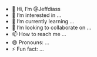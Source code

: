 - 👋 Hi, I’m @Jeffdiass
- 👀 I’m interested in ...
- 🌱 I’m currently learning ...
- 💞️ I’m looking to collaborate on ...
- 📫 How to reach me ...
- 😄 Pronouns: ...
- ⚡ Fun fact: ...

<!---
Jeffdiass/Jeffdiass is a ✨ special ✨ repository because its `README.md` (this file) appears on your GitHub profile.
You can click the Preview link to take a look at your changes.
--->

